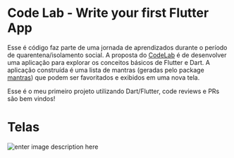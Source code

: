 # Code Lab - Write your first Flutter App

Esse é código faz parte de uma jornada de aprendizados durante o período de quarentena/isolamento social.
A proposta do [CodeLab](https://codelabs.developers.google.com/codelabs/first-flutter-app-pt1/) é de desenvolver uma aplicação para explorar os conceitos básicos de Flutter e Dart. 
A aplicação construída é uma lista de mantras (geradas pelo package [mantras](https://pub.dev/packages/mantras))  que podem ser favoritados e exibidos em uma nova tela.

Esse é o meu primeiro projeto utilizando Dart/Flutter, code reviews e PRs são bem vindos! 

# Telas

![enter image description here](https://i.ibb.co/sH951QW/photo4911289945176516716.jpg)


